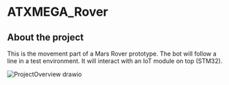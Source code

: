 # ATXMEGA_Rover

## About the project
This is the movement part of a Mars Rover prototype.
The bot will follow a line in a test environment. It will interact with an IoT module on top (STM32).

![ProjectOverview drawio](https://github.com/PJLys/ATXMEGA_Rover/assets/67599688/efd63230-6db7-4d14-bde5-44ec0ed5d6c7)

